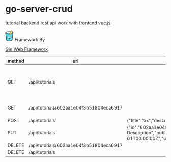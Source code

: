 # go-server-crud
 tutorial backend rest api work with [frontend vue.js](https://github.com/tarathep/vue-js-client-crud)



<img src="https://raw.githubusercontent.com/gin-gonic/logo/master/color.png" width="5%">
Framework By 

[Gin Web Framework](https://github.com/gin-gonic/gin)





method | url | request | response
--- | --- | --- | ---
GET | /api/tutorials | | [{"id":"602aa1e04f3b51804eca6917","title":"yy","description":"xx Description","published":false,"createdAt":"0001-01-01T00:00:00Z","updatedAt":"0001-01-01T00:00:00Z"},{"id":"602aa1e04f3b51804eca6917","title":"yy","description":"xx Description","published":false,"createdAt":"0001-01-01T00:00:00Z","updatedAt":"0001-01-01T00:00:00Z"}]
GET | /api/tutorials/602aa1e04f3b51804eca6917 ||{"id":"602aa1e04f3b51804eca6917","title":"yy","description":"xx Description","published":false,"createdAt":"0001-01-01T00:00:00Z","updatedAt":"0001-01-01T00:00:00Z"}
POST | /api/tutorials | {"title":"xx","description":"xx Description"} | Inserted a single document Success
PUT | /api/tutorials | {"id":"602aa1e04f3b51804eca6917","title":"yy","description":"xx Description","published":false,"createdAt":"0001-01-01T00:00:00Z","updatedAt":"0001-01-01T00:00:00Z"} | Updated  a single document Success
DELETE | /api/tutorials/602aa1e04f3b51804eca6917 ||Deleted id:602aa1e04f3b51804eca6917
DELETE | /api/tutorials ||All deleted

